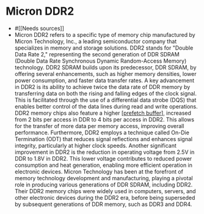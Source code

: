 # Micron DDR2

- #[[Needs sources]]
- Micron DDR2 refers to a specific type of memory chip manufactured by Micron Technology, Inc., a leading semiconductor company that specializes in memory and storage solutions. DDR2 stands for "Double Data Rate 2," representing the second generation of DDR SDRAM (Double Data Rate Synchronous Dynamic Random-Access Memory) technology.
  DDR2 SDRAM builds upon its predecessor, DDR SDRAM, by offering several enhancements, such as higher memory densities, lower power consumption, and faster data transfer rates. A key advancement in DDR2 is its ability to achieve twice the data rate of DDR memory by transferring data on both the rising and falling edges of the clock signal. This is facilitated through the use of a differential data strobe (DQS) that enables better control of the data lines during read and write operations.
  DDR2 memory chips also feature a higher [[prefetch buffer]], increased from 2 bits per access in DDR to 4 bits per access in DDR2. This allows for the transfer of more data per memory access, improving overall performance. Furthermore, DDR2 employs a technique called On-Die Termination (ODT) that reduces signal reflections and enhances signal integrity, particularly at higher clock speeds.
  Another significant improvement in DDR2 is the reduction in operating voltage from 2.5V in DDR to 1.8V in DDR2. This lower voltage contributes to reduced power consumption and heat generation, enabling more efficient operation in electronic devices.
  Micron Technology has been at the forefront of memory technology development and manufacturing, playing a pivotal role in producing various generations of DDR SDRAM, including DDR2. Their DDR2 memory chips were widely used in computers, servers, and other electronic devices during the DDR2 era, before being superseded by subsequent generations of DDR memory, such as DDR3 and DDR4.


[//begin]: # "Autogenerated link references for markdown compatibility"
[prefetch buffer]: <prefetch buffer> "prefetch buffer"
[//end]: # "Autogenerated link references"